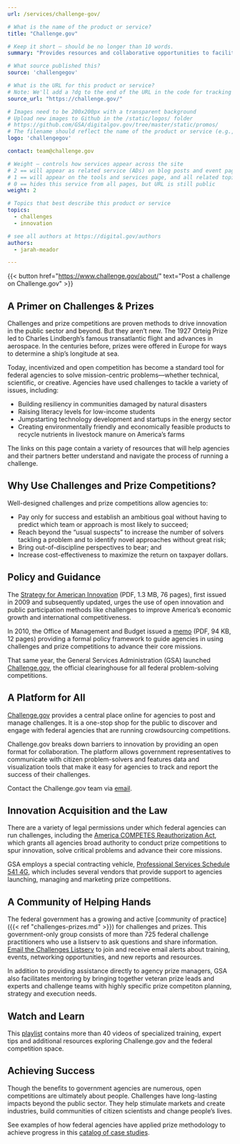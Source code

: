 ```yaml
---
url: /services/challenge-gov/

# What is the name of the product or service?
title: "Challenge.gov"

# Keep it short — should be no longer than 10 words.
summary: "Provides resources and collaborative opportunities to facilitate the use of prize competitions in government."

# What source published this?
source: 'challengegov'

# What is the URL for this product or service?
# Note: We'll add a ?dg to the end of the URL in the code for tracking purposes
source_url: "https://challenge.gov/"

# Images need to be 200x200px with a transparent background
# Upload new images to Github in the /static/logos/ folder
# https://github.com/GSA/digitalgov.gov/tree/master/static/promos/
# The filename should reflect the name of the product or service (e.g., challenge-gov.png)
logo: 'challengegov'

contact: team@challenge.gov

# Weight — controls how services appear across the site
# 2 == will appear as related service (ADs) on blog posts and event pages
# 1 == will appear on the tools and services page, and all related topic pages
# 0 == hides this service from all pages, but URL is still public
weight: 2

# Topics that best describe this product or service
topics:
  - challenges
  - innovation

# see all authors at https://digital.gov/authors
authors:
  - jarah-meador

---
```


{{< button href="https://www.challenge.gov/about/" text="Post a challenge on Challenge.gov" >}}

## **A Primer on Challenges & Prizes**

Challenges and prize competitions are proven methods to drive innovation in the public sector and beyond. But they aren’t new. The 1927 Orteig Prize led to Charles Lindbergh’s famous transatlantic flight and advances in aerospace. In the centuries before, prizes were offered in Europe for ways to determine a ship’s longitude at sea.

Today, incentivized and open competition has become a standard tool for federal agencies to solve mission-centric problems—whether technical, scientific, or creative. Agencies have used challenges to tackle a variety of issues, including:

* Building resiliency in communities damaged by natural disasters
* Raising literacy levels for low-income students
* Jumpstarting technology development and startups in the energy sector
* Creating environmentally friendly and economically feasible products to recycle nutrients in livestock manure on America’s farms

The links on this page contain a variety of resources that will help agencies and their partners better understand and navigate the process of running a challenge.

## Why Use Challenges and Prize Competitions?

Well-designed challenges and prize competitions allow agencies to:

* Pay only for success and establish an ambitious goal without having to predict which team or approach is most likely to succeed;
* Reach beyond the “usual suspects” to increase the number of solvers tackling a problem and to identify novel approaches without great risk;
* Bring out-of-discipline perspectives to bear; and
* Increase cost-effectiveness to maximize the return on taxpayer dollars.

## Policy and Guidance

The [Strategy for American Innovation](https://obamawhitehouse.archives.gov/sites/default/files/uploads/InnovationStrategy.pdf) (PDF, 1.3 MB, 76 pages), first issued in 2009 and subsequently updated, urges the use of open innovation and public participation methods like challenges to improve America’s economic growth and international competitiveness.

In 2010, the Office of Management and Budget issued a [memo](https://www.whitehouse.gov/sites/whitehouse.gov/files/omb/memoranda/2010/m10-11.pdf) (PDF, 94 KB, 12 pages) providing a formal policy framework to guide agencies in using challenges and prize competitions to advance their core missions.

That same year, the General Services Administration (GSA) launched [Challenge.gov](http://www.challenge.gov/), the official clearinghouse for all federal problem-solving competitions.

## A Platform for All

[Challenge.gov](http://challenge.gov/) provides a central place online for agencies to post and manage challenges. It is a one-stop shop for the public to discover and engage with federal agencies that are running crowdsourcing competitions.

Challenge.gov breaks down barriers to innovation by providing an open format for collaboration. The platform allows government representatives to communicate with citizen problem-solvers and features data and visualization tools that make it easy for agencies to track and report the success of their challenges.

Contact the Challenge.gov team via [email](mailto:challenge@gsa.gov "challenge at g s a dot gov").

## Innovation Acquisition and the Law

There are a variety of legal permissions under which federal agencies can run challenges, including the [America COMPETES Reauthorization Act](https://www.congress.gov/bill/111th-congress/house-bill/5116), which grants all agencies broad authority to conduct prize competitions to spur innovation, solve critical problems and advance their core missions.

GSA employs a special contracting vehicle, [Professional Services Schedule 541 4G](http://www.gsaelibrary.gsa.gov/ElibMain/sinDetails.do?scheduleNumber=00CORP&specialItemNumber=541+4G&executeQuery=YES), which includes several vendors that provide support to agencies launching, managing and marketing prize competitions.

## A Community of Helping Hands

The federal government has a growing and active [community of practice]({{< ref "challenges-prizes.md" >}}) for challenges and prizes. This government-only group consists of more than 725 federal challenge practitioners who use a listserv to ask questions and share information. [Email the Challenges Listserv](mailto:challenges@listserv.gsa.gov "challenges at listserv dot g s a dot gov") to join and receive email alerts about training, events, networking opportunities, and new reports and resources.

In addition to providing assistance directly to agency prize managers, GSA also facilitates mentoring by bringing together veteran prize leads and experts and challenge teams with highly specific prize competiton planning, strategy and execution needs.

## Watch and Learn

This [playlist](https://www.youtube.com/playlist?list=PLd9b-GuOJ3nFeJeAHAn3Z5opohjxIw8OC) contains more than 40 videos of specialized training, expert tips and additional resources exploring Challenge.gov and the federal competition space.

## Achieving Success

Though the benefits to government agencies are numerous, open competitions are ultimately about people. Challenges have long-lasting impacts beyond the public sector. They help stimulate markets and create industries, build communities of citizen scientists and change people’s lives.

See examples of how federal agencies have applied prize methodology to achieve progress in this [catalog of case studies](https://www.challenge.gov/toolkit/case-studies).
